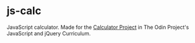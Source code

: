 # js-calc

JavaScript calculator. Made for the [Calculator Project](http://www.theodinproject.com/javascript-and-jquery/on-screen-calculator) in The Odin Project's JavaScript and jQuery Curriculum.
